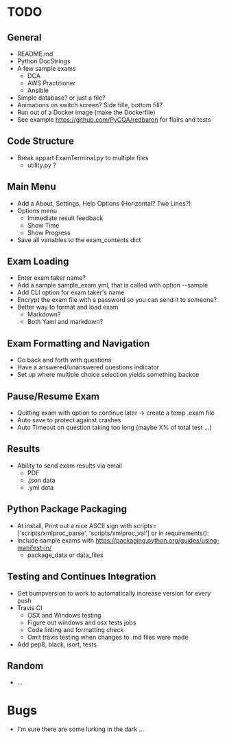 # TODO 

## General
- README.md
- Python DocStrings
- A few sample exams
  - DCA
  - AWS Practitioner
  - Ansible
- Simple database? or just a file?
- Animations on switch screen?  Side fille, bottom fill?
- Run out of a Docker image (make the Dockerfile)
- See example https://github.com/PyCQA/redbaron for flairs and tests

## Code Structure
- Break appart ExamTerminal.py to multiple files
  - utility.py ?

## Main Menu
- Add a About, Settings, Help Options (Horizontal? Two Lines?)
- Options menu
  - Immediate result feedback
  - Show Time
  - Show Progress
- Save all variables to the exam_contents dict


## Exam Loading
- Enter exam taker name?
- Add a sample sample_exam.yml, that is called with option --sample
- Add CLI option for exam taker's name
- Encrypt the exam file with a password so you can send it to someone?
- Better way to format and load exam
  - Markdown?
  - Both Yaml and markdown?


## Exam Formatting and Navigation
- Go back and forth with questions
- Have a answered/unanswered questions indicator 
- Set up where multiple choice selection yields something backce


## Pause/Resume Exam
- Quitting exam with option to continue later -> create a temp .exam file
- Auto save to protect against crashes
- Auto Timeout on question taking too long (maybe X% of total test ...)


## Results
- Ability to send exam results via email
  - PDF
  - .json data
  - .yml data


## Python Package Packaging
- At install, Print out a nice ASCII sign with scripts=['scripts/xmlproc_parse', 'scripts/xmlproc_val'] or in requirements():
- Include sample exams with https://packaging.python.org/guides/using-manifest-in/
  - package_data  or  data_files

## Testing and Continues Integration
- Get bumpversion to work to automatically increase version for every push
- Travis CI
  - OSX and Windows testing
  - Figure out windows and osx tests jobs
  - Code linting and formatting check
  - Omit travis testing when changes to .md files were made
- Add pep8, black, isort, tests


## Random
- ...


# Bugs
- I'm sure there are some lurking in the dark ...
